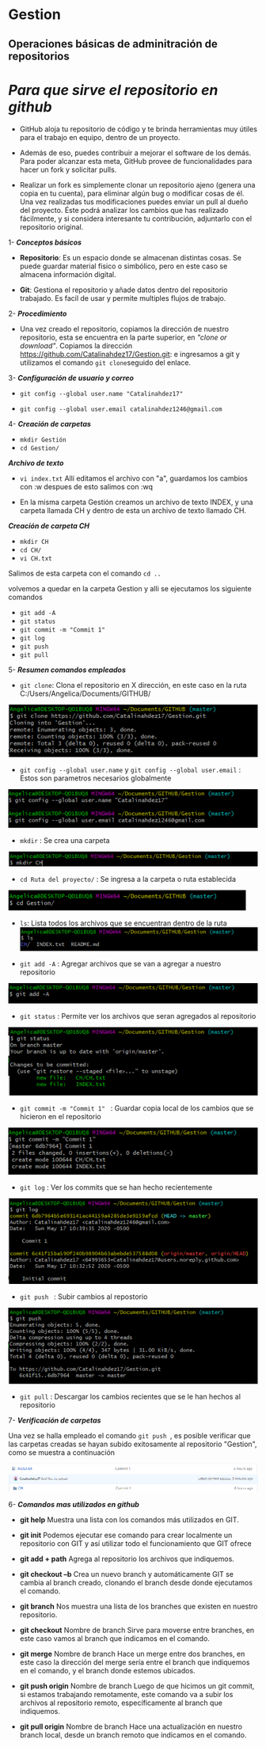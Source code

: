 # Gestion
## **Operaciones básicas de adminitración de repositorios**

# ***Para que sirve el repositorio en github***

- GitHub aloja tu repositorio de código y te brinda herramientas muy útiles para el trabajo en equipo, dentro de un proyecto.

- Además de eso, puedes contribuir a mejorar el software de los demás. Para poder alcanzar esta meta, GitHub provee de funcionalidades para hacer un fork y solicitar pulls.

- Realizar un fork es simplemente clonar un repositorio ajeno (genera una copia en tu cuenta), para eliminar algún bug o modificar cosas de él. Una vez realizadas tus modificaciones puedes enviar un pull al dueño del proyecto. Éste podrá analizar los cambios que has realizado fácilmente, y si considera interesante tu contribución, adjuntarlo con el repositorio original.
  
1- ***Conceptos básicos***
  
 - **Repositorio**: Es un espacio donde se almacenan distintas cosas. Se puede guardar material fisico o simbólico, pero en este caso se almacena información digital.  
   
- **Git**: Gestiona el repositorio y añade datos dentro del repositorio trabajado. Es facil de usar y permite multiples flujos de trabajo.
  
2- ***Procedimiento***
  + Una vez creado el repositorio, copiamos la dirección de nuestro repositorio, esta se encuentra en la parte superior, en *"clone or download"*. Copiamos la dirección https://github.com/Catalinahdez17/Gestion.git: e ingresamos a git y utilizamos el comando `git clone`seguido del enlace.

3- ***Configuración de usuario y correo***
- `git config --global user.name "Catalinahdez17"`

- `git config --global user.email catalinahdez1246@gmail.com`  

4- ***Creación de carpetas***
+ `mkdir Gestión`
+  `cd Gestion/`

***Archivo de texto***
+  `vi index.txt` Allí editamos el archivo con "a", guardamos los cambios con :w despues de esto salimos con :wq

* En la misma carpeta Gestión creamos un archivo de texto INDEX, y una carpeta llamada CH y dentro de esta un archivo de texto llamado CH.

***Creación de carpeta CH***
- `mkdir CH`
-  `cd CH/`
-  `vi CH.txt`
 
Salimos de esta carpeta con  el comando `cd ..`

volvemos a quedar en la carpeta Gestion y alli se ejecutamos los siguiente comandos 

- `git add -A`
- `git status`
- `git commit -m "Commit 1"`
- `git log`
- `git push`
- `git pull`

5- ***Resumen comandos empleados***
   
 - `git clone`: Clona el repositorio en X dirección, en este caso en la ruta C:/Users/Angelica/Documents/GITHUB/
 
 ![alt text](https://github.com/Catalinahdez17/Gestion/blob/master/git%20clone.PNG)
   
 - `git config --global user.name` y `git config --global user.email` : Estos son parametros necesarios globalmente 
 
 ![alt text](https://github.com/Catalinahdez17/Gestion/blob/master/GIT%20GLOBAL.PNG)
    
 - `mkdir` : Se crea una carpeta 
 
 ![alt text](https://github.com/Catalinahdez17/Gestion/blob/master/Mkdir.PNG)
 
 - `cd Ruta del proyecto/` : Se ingresa a la carpeta o ruta establecida
 
 ![alt text](https://github.com/Catalinahdez17/Gestion/blob/master/CD.PNG)
 
 - `ls`: Lista todos los archivos que se encuentran dentro de la ruta
 ![alt text](https://github.com/Catalinahdez17/Gestion/blob/master/ls.PNG)
 
 - `git add -A` : Agregar archivos que se van a agregar a nuestro repositorio 
 
 ![alt text](https://github.com/Catalinahdez17/Gestion/blob/master/Git%20add.PNG)

-  `git status` : Permite ver los archivos que seran agregados al repositorio

 ![alt text](https://github.com/Catalinahdez17/Gestion/blob/master/git%20status.PNG)

-  `git commit -m "Commit 1" ` : Guardar copia local de los cambios que se hicieron en el repositorio

![alt text](https://github.com/Catalinahdez17/Gestion/blob/master/Git%20commit%20si.PNG)

-  `git log` : Ver los commits que se han hecho recientemente 

![alt text](https://github.com/Catalinahdez17/Gestion/blob/master/git%20log.PNG)

-  `git push ` : Subir cambios al repostorio

![alt text](https://github.com/Catalinahdez17/Gestion/blob/master/git%20push.PNG)

-  `git pull` : Descargar los cambios recientes que se le han hechos al repositorio

7- ***Verificación de carpetas***

  Una vez se halla empleado el comando `git push `, es posible verificar que las carpetas creadas se hayan subido exitosamente al repositorio "Gestion", como se muestra a continuación 

![alt text](https://github.com/Catalinahdez17/Gestion/blob/master/index.PNG)
![alt text](https://github.com/Catalinahdez17/Gestion/blob/master/ch.PNG)

6- ***Comandos mas utilizados en github***
-	**git help** Muestra una lista con los comandos más utilizados en GIT.

-	**git init** Podemos ejecutar ese comando para crear localmente un repositorio con GIT y así utilizar todo el funcionamiento que GIT ofrece
-	**git add + path** Agrega al repositorio los archivos que indiquemos.
-	**git checkout –b** Crea un nuevo branch y automáticamente GIT se cambia al branch creado, clonando el branch desde donde ejecutamos el comando.
-	**git branch** Nos muestra una lista de los branches que existen en nuestro repositorio.
-	**git checkout** Nombre de branch Sirve para moverse entre branches, en este caso vamos al branch que indicamos en el comando.
-	**git merge** Nombre de branch Hace un merge entre dos branches, en este caso la dirección del merge sería entre el branch que indiquemos en el comando, y el branch donde estemos ubicados.
-	**git push origin** Nombre de branch  Luego de que hicimos un git commit, si estamos trabajando remotamente, este comando va a subir los archivos al repositorio remoto, específicamente al branch que indiquemos.
-	**git pull origin** Nombre de branch  Hace una actualización en nuestro branch local, desde un branch remoto que indicamos en el comando.




